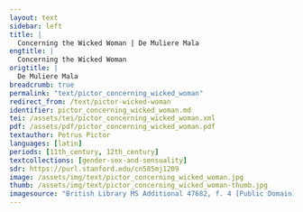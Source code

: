 ```yaml
---
layout: text
sidebar: left
title: |
  Concerning the Wicked Woman | De Muliere Mala
engtitle: |
  Concerning the Wicked Woman
origtitle: |
  De Muliere Mala
breadcrumb: true
permalink: "text/pictor_concerning_wicked_woman"
redirect_from: /text/pictor-wicked-woman
identifier: pictor_concerning_wicked_woman.md
tei: /assets/tei/pictor_concerning_wicked_woman.xml
pdf: /assets/pdf/pictor_concerning_wicked_woman.pdf
textauthor: Petrus Pictor
languages: [latin]
periods: [11th_century, 12th_century]
textcollections: [gender-sex-and-sensuality]
sdr: https://purl.stanford.edu/cn585mj1209
image: /assets/img/text/pictor_concerning_wicked_woman.jpg
thumb: /assets/img/text/pictor_concerning_wicked_woman-thumb.jpg
imagesource: "British Library MS Additional 47682, f. 4 [Public Domain]"
---
```

